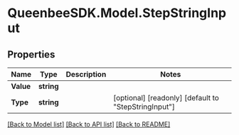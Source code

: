 
# QueenbeeSDK.Model.StepStringInput

## Properties

Name | Type | Description | Notes
------------ | ------------- | ------------- | -------------
**Value** | **string** |  | 
**Type** | **string** |  | [optional] [readonly] [default to "StepStringInput"]

[[Back to Model list]](../README.md#documentation-for-models)
[[Back to API list]](../README.md#documentation-for-api-endpoints)
[[Back to README]](../README.md)


